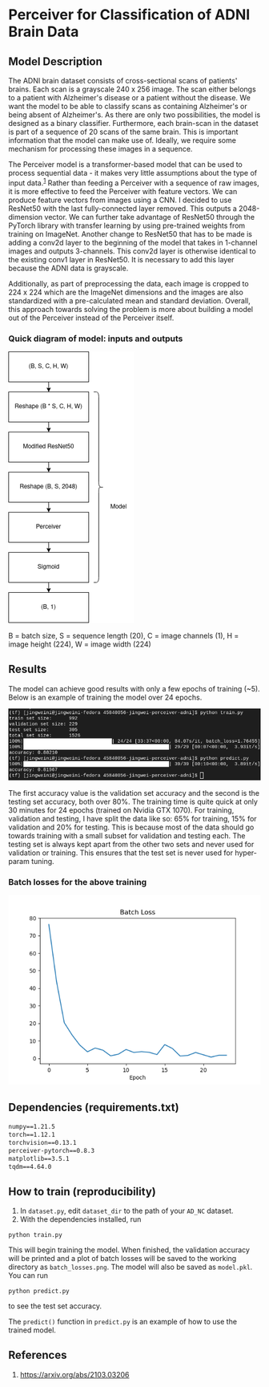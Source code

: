 # Perceiver for Classification of ADNI Brain Data

## Model Description
The ADNI brain dataset consists of cross-sectional scans of patients' brains. Each scan is a grayscale 240 x 256 image. The scan either belongs to a patient with Alzheimer's disease or a patient without the disease. We want the model to be able to classify scans as containing Alzheimer's or being absent of Alzheimer's. As there are only two possibilities, the model is designed as a binary classifier. Furthermore, each brain-scan in the dataset is part of a sequence of 20 scans of the same brain. This is important information that the model can make use of. Ideally, we require some mechanism for processing these images in a sequence.

The Perceiver model is a transformer-based model that can be used to process sequential data - it makes very little assumptions about the type of input data.<sup>[1]</sup> Rather than feeding a Perceiver with a sequence of raw images, it is more effective to feed the Perceiver with feature vectors. We can produce feature vectors from images using a CNN. I decided to use ResNet50 with the last fully-connected layer removed. This outputs a 2048-dimension vector. We can further take advantage of ResNet50 through the PyTorch library with transfer learning by using pre-trained weights from training on ImageNet. Another change to ResNet50 that has to be made is adding a conv2d layer to the beginning of the model that takes in 1-channel images and outputs 3-channels. This conv2d layer is otherwise identical to the existing conv1 layer in ResNet50. It is necessary to add this layer because the ADNI data is grayscale.

Additionally, as part of preprocessing the data, each image is cropped to 224 x 224 which are the ImageNet dimensions and the images are also standardized with a pre-calculated mean and standard deviation. Overall, this approach towards solving the problem is more about building a model out of the Perceiver instead of the Perceiver itself.

### Quick diagram of model: inputs and outputs
![](figures/model.png)

B = batch size, S = sequence length (20), C = image channels (1), H = image height (224), W = image width (224)

## Results
The model can achieve good results with only a few epochs of training (~5). Below is an example of training the model over 24 epochs.

![](figures/training.png)

The first accuracy value is the validation set accuracy and the second is the testing set accuracy, both over 80%. The training time is quite quick at only 30 minutes for 24 epochs (trained on Nvidia GTX 1070). For training, validation and testing, I have split the data like so: 65% for training, 15% for validation and 20% for testing. This is because most of the data should go towards training with a small subset for validation and testing each. The testing set is always kept apart from the other two sets and never used for validation or training. This ensures that the test set is never used for hyper-param tuning.

### Batch losses for the above training

![](figures/batch_losses.png)

## Dependencies (requirements.txt)
```
numpy==1.21.5
torch==1.12.1
torchvision==0.13.1
perceiver-pytorch==0.8.3
matplotlib==3.5.1
tqdm==4.64.0
```

## How to train (reproducibility)
1. In `dataset.py`, edit `dataset_dir` to the path of your `AD_NC` dataset.
2. With the dependencies installed, run
```
python train.py
```
This will begin training the model. When finished, the validation accuracy will be printed and a plot of batch losses will be saved to the working directory as `batch_losses.png`. The model will also be saved as `model.pkl`. You can run
```
python predict.py
```
to see the test set accuracy.

The `predict()` function in `predict.py` is an example of how to use the trained model.

[1]: https://arxiv.org/abs/2103.03206

## References
1. https://arxiv.org/abs/2103.03206
